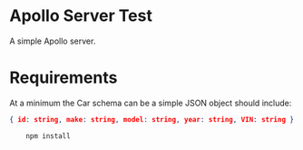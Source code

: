 # Apollo Server Test

A simple Apollo server.

# Requirements

At a minimum the Car schema can be a simple JSON object should include:

```json
{ id: string, make: string, model: string, year: string, VIN: string } 
```

```bash
    npm install
```